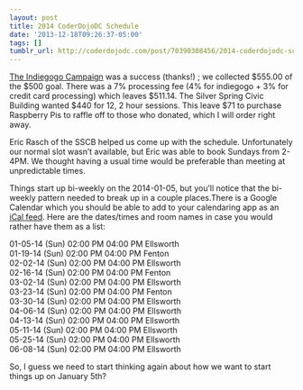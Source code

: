 ```yaml
---
layout: post
title: 2014 CoderDojoDC Schedule
date: '2013-12-18T09:26:37-05:00'
tags: []
tumblr_url: http://coderdojodc.com/post/70390308456/2014-coderdojodc-schedule
---
```

[The Indiegogo Campaign](http://www.indiegogo.com/projects/coderdojodc/x/4460024) was a success (thanks!) ; we collected $555.00 of the $500 goal. There was a 7% processing fee (4% for indiegogo + 3% for credit card processing) which leaves $511.14. The Silver Spring Civic Building wanted $440 for 12, 2 hour sessions. This leave $71 to purchase Raspberry Pis to raffle off to those who donated, which I will order right away. 

<!--break-->

Eric Rasch of the SSCB helped us come up with the schedule. Unfortunately our normal slot wasn’t available, but Eric was able to book Sundays from 2-4PM. We thought having a usual time would be preferable than meeting at unpredictable times. 

Things start up bi-weekly on the 2014-01-05, but you’ll notice that the bi-weekly pattern needed to break up in a couple places.There is a Google Calendar which you should be able to add to your calendaring app as an [iCal feed](https://www.google.com/calendar/ical/obqc9qr5goaii0n5r90ejhv1t4%40group.calendar.google.com/public/basic.ics).
Here are the dates/times and room names in case you would rather have them as a list:

01-05-14 (Sun) 02:00 PM 04:00 PM Ellsworth  
01-19-14 (Sun) 02:00 PM 04:00 PM Fenton  
02-02-14 (Sun) 02:00 PM 04:00 PM Ellsworth  
02-16-14 (Sun) 02:00 PM 04:00 PM Fenton  
03-02-14 (Sun) 02:00 PM 04:00 PM Ellsworth  
03-23-14 (Sun) 02:00 PM 04:00 PM Fenton  
03-30-14 (Sun) 02:00 PM 04:00 PM Ellsworth  
04-06-14 (Sun) 02:00 PM 04:00 PM Ellsworth  
04-13-14 (Sun) 02:00 PM 04:00 PM Ellsworth  
05-11-14 (Sun) 02:00 PM 04:00 PM Ellsworth  
05-25-14 (Sun) 02:00 PM 04:00 PM Ellsworth  
06-08-14 (Sun) 02:00 PM 04:00 PM Ellsworth

So, I guess we need to start thinking again about how we want to start things up on January 5th?
